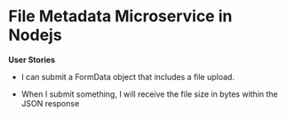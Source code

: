# File Metadata Microservice in Nodejs

**User Stories**
* I can submit a FormData object that includes a file upload.

* When I submit something, I will receive the file size in bytes within the JSON response